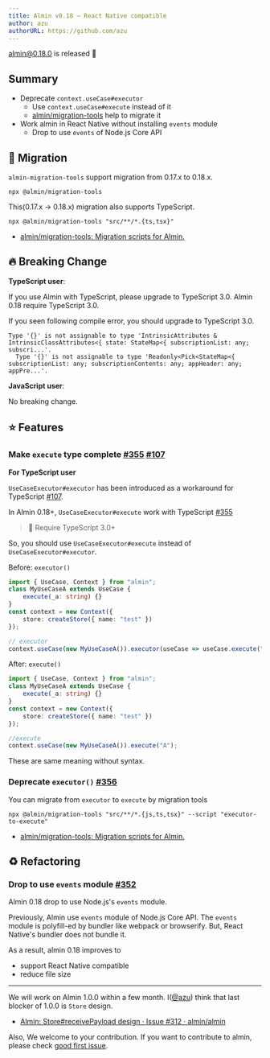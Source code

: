 ```yaml
---
title: Almin v0.18 – React Native compatible
author: azu
authorURL: https://github.com/azu
---
```


[almin@0.18.0](https://github.com/almin/almin/releases/tag/almin%400.18.0) is released 🎉

## Summary

- Deprecate `context.useCase#executor`
    - Use `context.useCase#execute` instead of it
    - [almin/migration-tools](https://github.com/almin/migration-tools) help to migrate it
- Work almin in React Native without installing `events` module
    - Drop to use `events` of Node.js Core API

## 🥇 Migration

`almin-migration-tools` support migration from 0.17.x to 0.18.x.

    npx @almin/migration-tools

This(0.17.x → 0.18.x) migration also supports TypeScript.

    npx @almin/migration-tools "src/**/*.{ts,tsx}"

-   [almin/migration-tools: Migration scripts for Almin.](https://github.com/almin/migration-tools)

## 🔥 Breaking Change

**TypeScript user**:

If you use Almin with TypeScript, please upgrade to TypeScript 3.0.
Almin 0.18 require TypeScript 3.0.

If you seen following compile error, you should upgrade to TypeScript 3.0.

    Type '{}' is not assignable to type 'IntrinsicAttributes & IntrinsicClassAttributes<{ state: StateMap<{ subscriptionList: any; subscri...'.
      Type '{}' is not assignable to type 'Readonly<Pick<StateMap<{ subscriptionList: any; subscriptionContents: any; appHeader: any; appPre...'.

**JavaScript user**:

No breaking change.

## ⭐ Features

### Make `execute` type complete [#355](https://github.com/almin/almin/issues/355) [#107](https://github.com/almin/almin/issues/107)

**For TypeScript user**

`UseCaseExecutor#executor` has been introduced as a workaround for TypeScript [#107](https://github.com/almin/almin/issues/107).

In Almin 0.18+, `UseCaseExecutor#execute` work with TypeScript [#355](https://github.com/almin/almin/issues/355) 

> 📝 Require TypeScript 3.0+

So, you should use `UseCaseExecutor#execute` instead of `UseCaseExecutor#executor`.

Before:  `executor()`

```ts
import { UseCase, Context } from "almin";
class MyUseCaseA extends UseCase {
    execute(_a: string) {}
}
const context = new Context({
    store: createStore({ name: "test" })
});

// executor
context.useCase(new MyUseCaseA()).executor(useCase => useCase.execute("A")); 
```

After: `execute()`

```ts
import { UseCase, Context } from "almin";
class MyUseCaseA extends UseCase {
    execute(_a: string) {}
}
const context = new Context({
    store: createStore({ name: "test" })
});

//execute
context.useCase(new MyUseCaseA()).execute("A");
```

These are same meaning without syntax.

### Deprecate `executor()` [#356](https://github.com/almin/almin/issues/356)

You can migrate from `executor` to `execute` by migration tools

    npx @almin/migration-tools "src/**/*.{js,ts,tsx}" --script "executor-to-execute"

-   [almin/migration-tools: Migration scripts for Almin.](https://github.com/almin/migration-tools)

## ♻️ Refactoring

### Drop to use `events` module [#352](https://github.com/almin/almin/issues/352)

Almin 0.18 drop to use Node.js's `events` module.

Previously, Almin use `events` module of Node.js Core API.
The `events` module is polyfill-ed by bundler like webpack or browserify.
But, React Native's bundler does not bundle it.

As a result, almin 0.18 improves to

- support React Native compatible
- reduce file size

----

We will work on Almin 1.0.0 within a few month.
I([@azu](https://github.com/azu)) think that last blocker of 1.0.0 is `Store` design.

- [Almin: Store#receivePayload design · Issue #312 · almin/almin](https://github.com/almin/almin/issues/312)

Also, We welcome to your contribution.
If you want to contribute to almin, please check [good first issue](https://github.com/almin/almin/issues?q=is%3Aissue+is%3Aopen+sort%3Aupdated-desc+label%3A%22good+first+issue%22).

